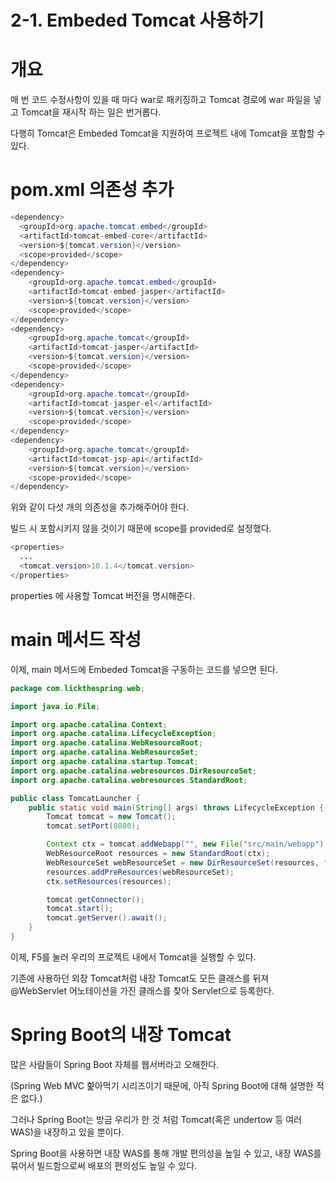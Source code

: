 # 2-1. Embeded Tomcat 사용하기

# 개요

매 번 코드 수정사항이 있을 때 마다 war로 패키징하고 Tomcat 경로에 war 파일을 넣고 Tomcat을 재시작 하는 일은 번거롭다.

다행히 Tomcat은 Embeded Tomcat을 지원하여 프로젝트 내에 Tomcat을 포함할 수 있다.

# pom.xml 의존성 추가

```java
<dependency>
  <groupId>org.apache.tomcat.embed</groupId>
  <artifactId>tomcat-embed-core</artifactId>
  <version>${tomcat.version}</version>
  <scope>provided</scope>
</dependency>
<dependency>
    <groupId>org.apache.tomcat.embed</groupId>
    <artifactId>tomcat-embed-jasper</artifactId>
    <version>${tomcat.version}</version>
    <scope>provided</scope>
</dependency>
<dependency>
    <groupId>org.apache.tomcat</groupId>
    <artifactId>tomcat-jasper</artifactId>
    <version>${tomcat.version}</version>
    <scope>provided</scope>
</dependency>
<dependency>
    <groupId>org.apache.tomcat</groupId>
    <artifactId>tomcat-jasper-el</artifactId>
    <version>${tomcat.version}</version>
    <scope>provided</scope>
</dependency>
<dependency>
    <groupId>org.apache.tomcat</groupId>
    <artifactId>tomcat-jsp-api</artifactId>
    <version>${tomcat.version}</version>
    <scope>provided</scope>
</dependency>
```

위와 같이 다섯 개의 의존성을 추가해주어야 한다.

빌드 시 포함시키지 않을 것이기 때문에 scope를 provided로 설정했다.

```java
<properties>
  ...
  <tomcat.version>10.1.4</tomcat.version>
</properties>
```

properties 에 사용할 Tomcat 버전을 명시해준다.

# main 메서드 작성

이제, main 메서드에 Embeded Tomcat을 구동하는 코드를 넣으면 된다.

```java
package com.lickthespring.web;

import java.io.File;

import org.apache.catalina.Context;
import org.apache.catalina.LifecycleException;
import org.apache.catalina.WebResourceRoot;
import org.apache.catalina.WebResourceSet;
import org.apache.catalina.startup.Tomcat;
import org.apache.catalina.webresources.DirResourceSet;
import org.apache.catalina.webresources.StandardRoot;

public class TomcatLauncher {
    public static void main(String[] args) throws LifecycleException {
        Tomcat tomcat = new Tomcat();
        tomcat.setPort(8080);

        Context ctx = tomcat.addWebapp("", new File("src/main/webapp").getAbsolutePath());
        WebResourceRoot resources = new StandardRoot(ctx);
        WebResourceSet webResourceSet = new DirResourceSet(resources, "/WEB-INF/classes", new File("target/classes").getAbsolutePath(), "/");
        resources.addPreResources(webResourceSet);
        ctx.setResources(resources);

        tomcat.getConnector();
        tomcat.start();
        tomcat.getServer().await();
    }
}
```

이제, F5를 눌러 우리의 프로젝트 내에서 Tomcat을 실행할 수 있다.

기존에 사용하던 외장 Tomcat처럼 내장 Tomcat도 모든 클래스를 뒤져 @WebServlet 어노테이션을 가진 클래스를 찾아 Servlet으로 등록한다.

# Spring Boot의 내장 Tomcat

많은 사람들이 Spring Boot 자체를 웹서버라고 오해한다.

(Spring Web MVC 핥아먹기 시리즈이기 때문에, 아직 Spring Boot에 대해 설명한 적은 없다.)

그러나 Spring Boot는 방금 우리가 한 것 처럼 Tomcat(혹은 undertow 등 여러 WAS)을 내장하고 있을 뿐이다.

Spring Boot을 사용하면 내장 WAS를 통해 개발 편의성을 높일 수 있고, 내장 WAS를 묶어서 빌드함으로써 배포의 편의성도 높일 수 있다.